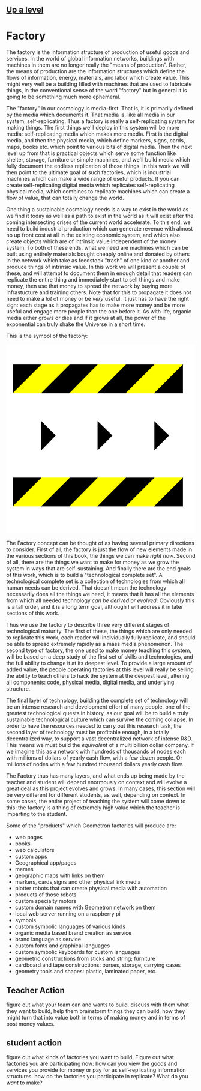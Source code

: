 ## [Up a level](../)

# Factory

The factory is the information structure of production of useful goods and services.  In the world of global information networks, buildings with machines in them are no longer really the "means of production".  Rather, the means of production are the information structures which define the flows of information, energy, materials, and labor which create value.  This might very well be a building filled with machines that are used to fabricate things, in the conventional sense of the word "factory" but in general it is going to be something much more ephemeral.   


The "factory" in our cosmology is media-first.  That is, it is primarily defined by the media which documents it.  That media is, like all media in our system, self-replicating.  Thus a factory is really a self-replicating system for making things.  The first things we'll deploy in this system will be more media: self-replicating media which makes more media.  First is the digital media, and then the physical media, which define markers, signs, cards, maps, books etc. which point to various bits of digital media.  Then the next level up from that is practical objects which serve some function like shelter, storage, furniture or simple machines, and we'll build media which fully document the endless replication of those things.  In this work we will then point to the ultimate goal of such factories, which is industrial machines which can make a wide range of useful products.  If you can create self-replicating digital media which replicates self-replicating physical media, which combines to replicate machines which can create a flow of value, that can totally change the world. 

One thing a sustainable cosmology needs is a way to exist in the world as we find it today as well as a path to exist in the world as it will exist after the coming intersecting crises of the current world accelerate.  To this end, we need to build industrial production which can generate revenue with almost no up front cost at all in the existing economic system, and which also create objects which are of intrinsic value independent of the money system.  To both of these ends, what we need are machines which can be built using entirely materials bought cheaply online and donated by others in the network which take as feedstock "trash" of one kind or another and produce things of intrinsic value.  In this work we will present a couple of these, and will attempt to document them in enough detail that readers can replicate the entire thing and immediately start to sell things and make money, then use that money to spread the network by buying more infrastucture and training others.  Note that for this to propagate it does not need to make a *lot* of money or be *very* useful.  It just has to have the right sign: each stage as it propagates has to make more money and be more useful and engage more people than the one before it.  As with life, organic media either grows or dies and if it grows at all, the power of the exponential can truly shake the Universe in a short time.

This is the symbol of the factory:

![](../symbols/factory.svg)

The Factory concept can be thought of as having several primary directions to consider.  First of all, the factory is just the flow of new elements made in the various sections of this book, the things we can make *right now*.  Second of all, there are the things we want to make for money as we grow the system in ways that are self-sustaining.  And finally there are the end goals of this work, which is to build a "technological complete set".  A technological complete set is a collection of technologies from which all human needs can be derived.  That doesn't mean the technology necessarily does all the things we need, it means that it has all the elements from which all needed technology *can be derived or evolved*.  Obviously this is a tall order, and it is a long term goal, although I will address it in later sections of this work.  

Thus we use the factory to describe three very different stages of technological maturity.  The first of these, the things which are only needed to replicate this work, each reader will individually fully replicate, and should be able to spread extremely rapidly as a mass media phenomenon.  The second type of factory, the one used to make money teaching this system, will be based on a deep study of the first set of skills and technologies, and the full ability to change it at its deepest level.  To provide a large amount of added value, the people operating factories at this level will really be selling the ability to teach others to hack the system at the deepest level, altering all components: code, physical media, digital media, and underlying structure.  

The final layer of technology, building the complete set of technology will be an intense research and development effort of many people, one of the greatest technological quests in history, as our goal will be to build a truly sustainable technological culture which can survive the coming collapse.  In order to have the resources needed to carry out this research task, the second layer of technology must be profitable enough, in a totally decentralized way, to support a vast decentralized network of intense R&D. This means we must build the *equivalent* of a multi billion dollar company.  If we imagine this as a network with hundreds of thousands of nodes each with millions of dollars of yearly cash flow, with a few dozen people. Or millions of nodes with a few hundred thousand dollars yearly cash flow.

The Factory thus has many layers, and what ends up being made by the teacher and student will depend enormously on context and will evolve a great deal as this project evolves and grows.  In many cases, this section will be very different for different students, as well, depending on context.  In some cases, the entire project of teaching the system will come down to this: the factory is a thing of extremely high value which the teacher is imparting to the student.  

Some of the "products" which Geometron factories will produce are:

- web pages
- books
- web calculators 
- custom apps
- Geographical app/pages
- memes
- geographic maps with links on them
- markers, cards,signs and other physical link media
- plotter robots that can create physical media with automation
- products of those robots
- custom specialty motors 
- custom domain names with Geometron network on them
- local web server running on a raspberry pi
- symbols
- custom symbolic languages of various kinds
- organic media based brand creation as service
- brand language as service
- custom fonts and graphical languages
- custom symbolic keyboards for custom languages
- geometric constructions from sticks and string; furniture
- cardboard and tape constructions: purses, storage, carrying cases
- geometry tools and shapes: plastic, laminated paper, etc.

## Teacher Action

figure out what your team can and wants to build.  discuss with them what they want to build, help them brainstorm things they can build, how they might turn that into value both in terms of making money and in terms of post money values.

## student action

figure out what kinds of factories you want to build.  Figure out what factories you are participating now: how can you view the goods and services you provide for money or pay for as self-replicating information structures.  how do the factories you participate in replicate?  What do you *want* to make?




